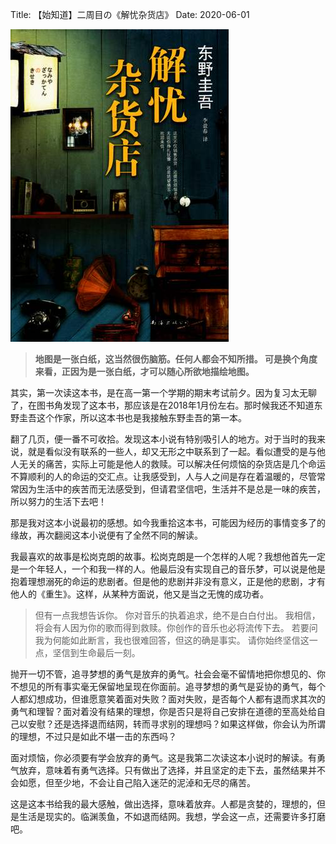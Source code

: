 Title:  【始知道】二周目の《解忧杂货店》
Date:   2020-06-01


![封面](namiya_kiseki/cover.png)


> **地图是一张白纸，这当然很伤脑筋。任何人都会不知所措。 可是换个角度来看，正因为是一张白纸，才可以随心所欲地描绘地图。**

其实，第一次读这本书，是在高一第一个学期的期末考试前夕。因为复习太无聊了，在图书角发现了这本书，那应该是在2018年1月份左右。那时候我还不知道东野圭吾这个作家，所以这本书也是我接触东野圭吾的第一本。

翻了几页，便一番不可收拾。发现这本小说有特别吸引人的地方。对于当时的我来说，就是看似没有联系的一些人，却又无形之中联系到了一起。看似遭受的是与他人无关的痛苦，实际上可能是他人的救赎。可以解决任何烦恼的杂货店是几个命运不算顺利的人的命运的交汇点。让我感受到，人与人之间是存在着温暖的，尽管常常因为生活中的疾苦而无法感受到，但请君坚信吧，生活并不是总是一味的疾苦，所以努力的生活下去吧！

那是我对这本小说最初的感想。如今我重拾这本书，可能因为经历的事情变多了的缘故，再次翻阅这本小说便有了全然不同的解读。

我最喜欢的故事是松岗克朗的故事。松岗克朗是一个怎样的人呢？我想他首先一定是一个年轻人，一个和我一样的人。他最后没有实现自己的音乐梦，可以说是他是抱着理想溺死的命运的悲剧者。但是他的悲剧并非没有意义，正是他的悲剧，才有他人的《重生》。这样，从某种方面说，他又是当之无愧的成功者。

> 但有一点我想告诉你。 你对音乐的执着追求，绝不是白白付出。 我相信，将会有人因为你的歌而得到救赎。你创作的音乐也必将流传下去。 若要问我为何能如此断言，我也很难回答，但这的确是事实。 请你始终坚信这一点，坚信到生命最后一刻。

抛开一切不管，追寻梦想的勇气是放弃的勇气。社会会毫不留情地把你想见的、你不想见的所有事实毫无保留地呈现在你面前。追寻梦想的勇气是妥协的勇气，每个人都幻想成功，但谁愿意笑着面对失败？面对失败，是否每个人都有退而求其次的勇气和理智？面对着没有结果的理想，你是否只是将自己安排在道德的至高处给自己以安慰？还是选择退而结网，转而寻求别的理想吗？如果这样做，你会认为所谓的理想，不过只是如此不堪一击的东西吗？

面对烦恼，你必须要有学会放弃的勇气。这是我第二次读这本小说时的解读。有勇气放弃，意味着有勇气选择。只有做出了选择，并且坚定的走下去，虽然结果并不会如愿，但至少地，不会让自己陷入迷茫的泥淖和无尽的痛苦。

这是这本书给我的最大感触，做出选择，意味着放弃。人都是贪婪的，理想的，但是生活是现实的。临渊羡鱼，不如退而结网。我想，学会这一点，还需要许多打磨吧。